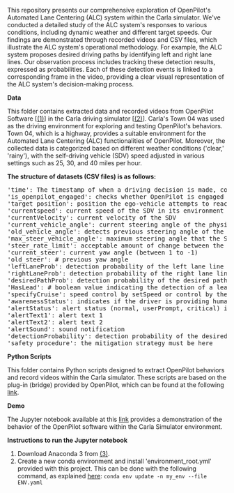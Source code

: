 <p>
This repository presents our comprehensive exploration of OpenPilot's Automated Lane Centering (ALC) system within the Carla simulator. We've conducted a detailed study of the ALC system's responses to various conditions, including dynamic weather and different target speeds. Our findings are demonstrated through recorded videos and CSV files, which illustrate the ALC system's operational methodology. For example, the ALC system proposes desired driving paths by identifying left and right lane lines. Our observation process includes tracking these detection results, expressed as probabilities. Each of these detection events is linked to a corresponding frame in the video, providing a clear visual representation of the ALC system's decision-making process.
</p>


<p><b>Data</b></p>
<p>
This folder contains extracted data and recorded videos from OpenPilot Software [<a href="https://github.com/commaai/openpilot">(1)</a>] in the Carla driving simulator [<a href="https://github.com/carla-simulator/carla">(2)</a>]. Carla's Town 04 was used as the driving environment for exploring and testing OpenPilot's behaviors. Town 04, which is a highway, provides a suitable environment for the Automated Lane Centering (ALC) functionalities of OpenPilot. Moreover, the collected data is categorized based on different weather conditions ('clear,' 'rainy'), with the self-driving vehicle (SDV) speed adjusted in various settings such as 25, 30, and 40 miles per hour.
</p>

<p><b>The structure of datasets (CSV files) is as follows:</b></p>

<pre>
'time': The timestamp of when a driving decision is made, corresponding to the recorded data. 
'is_openpilot_engaged': checks whether OpenPilot is engaged
'target position': position the ego-vehicle attempts to reach
'currentspeed': current speed of the SDV in its environment
'currentVelocity': current velocity of the SDV
'current_vehicle_angle': current steering angle of the physical wheels (between 70 to -70)
'old_vehicle_angle': detects previous steering angle of the SDV
'max_steer_vehicle_angle': maximum steering angle that the SDV's wheels can reach
'steer_rate_limit': acceptable amount of change between the old and current steering angle
'current_steer': current yaw angle (between 1 to -1)
'old_steer': # previous yaw angle
'leftLaneProb': detection probability of the left lane line (between 0-100)
'rightLaneProb': detection probability of the right lane line (between 0-100)
'desiredPathProb': detection probability of the desired path (between 0-100)
'HasLead': # boolean value indicating the detection of a leading vehicle (False: no front vehicle, True: yes)
'specifyCruise': speed control by setSpeed or control by the leading vehicle
'awarenessStatus': indicates if the driver is providing human-monitored features (hand-on steering wheel)
'alertStatus': alert status (normal, userPrompt, critical) indicating if the system wants to alert the driver
'alertText1': alert text 1
'alertText2': alert text 2
'alertSound': sound notification
'detectionProbability': detection probability of the desired path more than 60, less than 30, or between them
'safety_procedure': the mitigation strategy must be here
</pre>

<p><b>Python Scripts</b></p>
<p>
This folder contains Python scripts designed to extract OpenPilot behaviors and record videos within the Carla simulator. These scripts are based on the plug-in (bridge) provided by OpenPilot, which can be found at the following <a href="https://github.com/commaai/openpilot/blob/master/tools/sim/bridge.py">link</a>.
</p>

<p><b>Demo</b></p>
<p>
The Jupyter notebook available at this <a href="https://git.soton.ac.uk/faa2n19/openpilotcarla/-/blob/master/Demo%20of%20analysing%20OpenPilot%20behaviours%20in%20Carla%20town%204.ipynb">link</a> provides a demonstration of the behavior of the OpenPilot software within the Carla Simulator environment.
</p>


<p><b>Instructions to run the Jupyter notebook</b></p>
<ol>
  <li>Download Anaconda 3 from <a href="https://www.anaconda.com/products/individual">(3)</a>.</li>
  <li>Create a new conda environment and install 'environment_root.yml' provided with this project. This can be done with the following command, as explained <a href="https://stackoverflow.com/questions/58272405/how-to-install-packages-from-yaml-file-in-conda">here</a>: <code>conda env update -n my_env --file ENV.yaml</code></li>
</ol>

